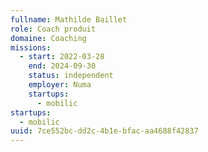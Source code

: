 ```yaml
---
fullname: Mathilde Baillet
role: Coach produit
domaine: Coaching
missions:
  - start: 2022-03-28
    end: 2024-09-30
    status: independent
    employer: Numa
    startups:
      - mobilic
startups:
  - mobilic
uuid: 7ce552bc-dd2c-4b1e-bfac-aa4688f42837
---
```

